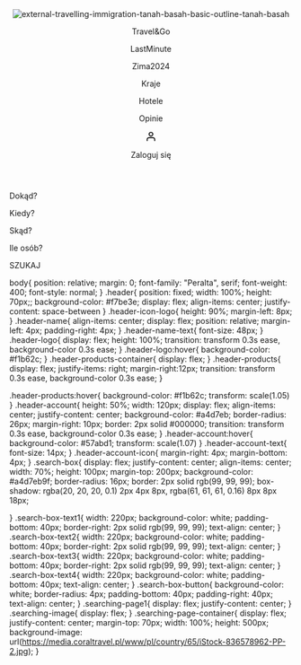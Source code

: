 <!DOCTYPE html>
<html lang="en">
<head>
    <link rel="preconnect" href="https://fonts.googleapis.com">
    <link rel="preconnect" href="https://fonts.gstatic.com" crossorigin>
    <link href="https://fonts.googleapis.com/css2?family=Peralta&display=swap" rel="stylesheet">
    <meta charset="UTF-8">
    <meta name="viewport" content="width=device-width, initial-scale=1.0">
    <link rel="stylesheet" href="simple-styles.css">
    <title>Title</title>
</head>
<body>
    <header class="header">
    <div class="header-logo">
        <img class="header-icon-logo" src="https://img.icons8.com/external-tanah-basah-basic-outline-tanah-basah/96/external-travelling-immigration-tanah-basah-basic-outline-tanah-basah.png" alt="external-travelling-immigration-tanah-basah-basic-outline-tanah-basah"/> 
        <icon class="header-icon">
    </icon>
        <name class="header-name">
            <p class="header-name-text">Travel&Go</p>
        <name/>
    </div>
    <div class="header-products-container">
        <div class="header-products"><p class="header-products-text">LastMinute</p></div>
        <div class="header-products"><p class="header-products-text">Zima2024</p></div>
        <div class="header-products"><p class="header-products-text">Kraje</p></div>
        <div class="header-products"><p class="header-products-text">Hotele</p></div>
        <div class="header-products"><p class="header-products-text">Opinie</p></div>
    </div>
    <div class="header-account">
        <svg class="header-account-icon" width="20" height="20" viewBox="0 0 24 24" fill="none" xmlns="http://www.w3.org/2000/svg" class="sc-aqkpO CvPJc"><path fill-rule="evenodd" clip-rule="evenodd" d="M7.568 15.5C6.115 15.5 5 16.634 5 17.856V21a1 1 0 1 1-2 0v-3.144c0-2.44 2.128-4.356 4.568-4.356h8.864c2.44 0 4.568 1.916 4.568 4.356V21a1 1 0 1 1-2 0v-3.144c0-1.222-1.115-2.356-2.568-2.356H7.568ZM12 4a3 3 0 1 0 0 6 3 3 0 0 0 0-6ZM7 7a5 5 0 1 1 10 0A5 5 0 0 1 7 7Z" fill="#000000"></path></svg>
        <p class="header-account-text">Zaloguj się</p>
    </div>
    </header>
<div class="searching-page1">
<div class="searching-page-container">
    <div class="search-box">
            <p class="search-box-text1">Dokąd?</p>
            <p class="search-box-text2">Kiedy?</p>
            <p class="search-box-text3">Skąd?</p>
            <p class="search-box-text4">Ile osób?</p>
            <p class="search-box-button">SZUKAJ</p>
</div>
</div>
    <footer> </footer>
</body>











body{
    position: relative;
    margin: 0;
    font-family: "Peralta", serif;
    font-weight: 400;
    font-style: normal;
}
.header{
    position: fixed;
    width: 100%;
    height: 70px;;
    background-color: #f7be3e;
    display: flex;
    align-items: center;
    justify-content: space-between
}
.header-icon-logo{
    height: 90%;
    margin-left: 8px;
}
.header-name{
    align-items: center;
    display: flex;
    position: relative;
    margin-left: 4px;
    padding-right: 4px;
}
.header-name-text{
    font-size: 48px;
}
.header-logo{
    display: flex;
    height: 100%;
    transition: transform 0.3s ease, background-color 0.3s ease;
}
.header-logo:hover{
    background-color: #f1b62c;
}
.header-products-container{
    display: flex;
}
.header-products{
    display: flex;
    justify-items: right;
    margin-right:12px;
    transition: transform 0.3s ease, background-color 0.3s ease;
}

.header-products:hover{
    background-color: #f1b62c;
    transform: scale(1.05)
}
.header-account{
    height: 50%;
    width: 120px;
    display: flex;
    align-items: center;
    justify-content: center;
    background-color: #a4d7eb;
    border-radius: 26px;
    margin-right: 10px;
    border: 2px solid #000000;
    transition: transform 0.3s ease, background-color 0.3s ease;
}
.header-account:hover{
    background-color: #57abd1;
    transform: scale(1.07)
}
.header-account-text{
    font-size: 14px;
}
.header-account-icon{
    margin-right: 4px;
    margin-bottom: 4px;
}
.search-box{
    display: flex;
    justify-content: center;
    align-items: center;
    width: 70%;
    height: 100px;
    margin-top: 200px;
    background-color: #a4d7eb9f;
    border-radius: 16px;
    border: 2px solid rgb(99, 99, 99);
    box-shadow: rgba(20, 20, 20, 0.1) 2px 4px 8px, rgba(61, 61, 61, 0.16) 8px 8px 18px;

}
.search-box-text1{
    width: 220px;
    background-color: white;
    padding-bottom: 40px;
    border-right: 2px solid rgb(99, 99, 99);
    text-align: center;
}
.search-box-text2{
    width: 220px;
    background-color: white;
    padding-bottom: 40px;
    border-right: 2px solid rgb(99, 99, 99);
    text-align: center;
}
.search-box-text3{
    width: 220px;
    background-color: white;
    padding-bottom: 40px;
    border-right: 2px solid rgb(99, 99, 99);
    text-align: center;
}
.search-box-text4{
    width: 220px;
    background-color: white;
    padding-bottom: 40px;
    text-align: center;
}
.search-box-button{
    background-color: white;
    border-radius: 4px;
    padding-bottom: 40px;
    padding-right: 40px;
    text-align: center;
}
.searching-page1{
    display: flex;
    justify-content: center;
}
.searching-image{
    display: flex;
}
.searching-page-container{
    display: flex;
    justify-content: center;
    margin-top: 70px;
    width: 100%;
    height: 500px;
    background-image: url(https://media.coraltravel.pl/www/pl/country/65/iStock-836578962-PP-2.jpg);
}













